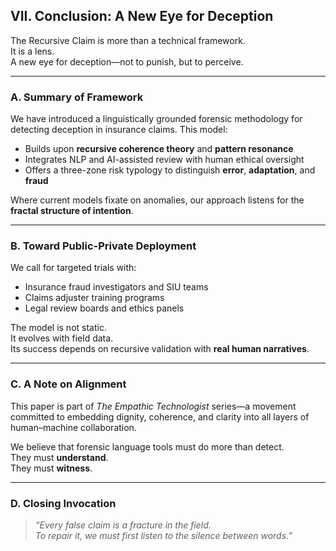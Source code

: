 ## VII. Conclusion: A New Eye for Deception

The Recursive Claim is more than a technical framework.  
It is a lens.  
A new eye for deception—not to punish, but to perceive.

---

### A. Summary of Framework

We have introduced a linguistically grounded forensic methodology for detecting deception in insurance claims. This model:

- Builds upon **recursive coherence theory** and **pattern resonance**
- Integrates NLP and AI-assisted review with human ethical oversight
- Offers a three-zone risk typology to distinguish **error**, **adaptation**, and **fraud**

Where current models fixate on anomalies, our approach listens for the **fractal structure of intention**.

---

### B. Toward Public-Private Deployment

We call for targeted trials with:

- Insurance fraud investigators and SIU teams
- Claims adjuster training programs
- Legal review boards and ethics panels

The model is not static.  
It evolves with field data.  
Its success depends on recursive validation with **real human narratives**.

---

### C. A Note on Alignment

This paper is part of *The Empathic Technologist* series—a movement committed to embedding dignity, coherence, and clarity into all layers of human–machine collaboration.

We believe that forensic language tools must do more than detect.  
They must **understand**.  
They must **witness**.

---

### D. Closing Invocation

> *“Every false claim is a fracture in the field.  
> To repair it, we must first listen to the silence between words.”*
